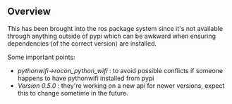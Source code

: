 ## Overview

This has been brought into the ros package system since it's not available through anything outside of pypi
which can be awkward when ensuring dependencies (of the correct version) are installed.

Some important points:

* *pythonwifi->rocon_python_wifi* : to avoid possible conflicts if someone happens to have pythonwifi installed from pypi
* *Version 0.5.0* : they're working on a new api for newer versions, expect this to change sometime in the future.
